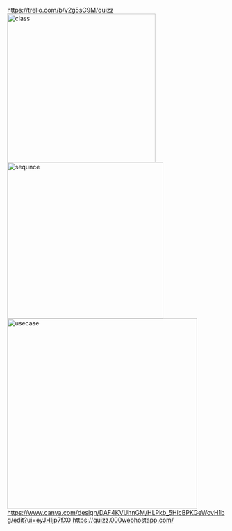 https://trello.com/b/v2g5sC9M/quizz
<img width="341" alt="class" src="https://github.com/anouar-devlopeur/Quizz_POO_PHP/assets/76851076/181a7aae-879a-453f-80c7-fa9ebe6e8b70">
<img width="359" alt="sequnce" src="https://github.com/anouar-devlopeur/Quizz_POO_PHP/assets/76851076/54e6b036-493b-428c-b85c-b4cbe1c28f5f">
<img width="437" alt="usecase" src="https://github.com/anouar-devlopeur/Quizz_POO_PHP/assets/76851076/dc5e9ff9-c4fd-4dfe-8489-f02a19d9b1c0">
https://www.canva.com/design/DAF4KVUhnGM/HLPkb_5HicBPKGeWovH1bg/edit?ui=eyJHIjp7fX0
https://quizz.000webhostapp.com/

